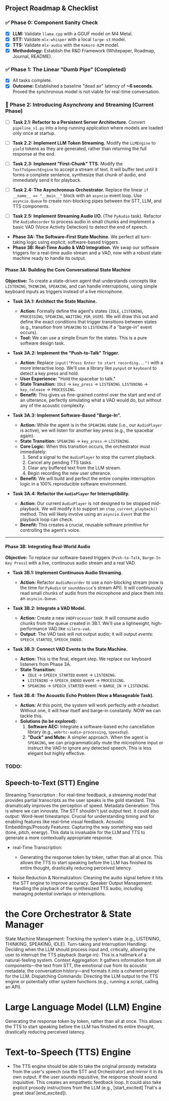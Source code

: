 ## **Project Roadmap & Checklist**

### ✅ **Phase 0: Component Sanity Check**
*   [x] **LLM:** Validate `llama.cpp` with a GGUF model on M4 Metal.
*   [x] **STT:** Validate `mlx-whisper` with a local `large-v3` model.
*   [x] **TTS:** Validate `mlx-audio` with the `Kokoro-82M` model.
*   [x] **Methodology:** Establish the R&D Framework (Whitepaper, Roadmap, Journal, README).

### ✅ **Phase 1: The Linear "Dumb Pipe" (Completed)**
*   [x] All tasks complete.
*   [x] **Outcome:** Established a baseline "dead air" latency of **~6 seconds**. Proved the synchronous model is not viable for real-time conversation.

### 🔲 **Phase 2: Introducing Asynchrony and Streaming (Current Phase)**
*   [ ] **Task 2.1: Refactor to a Persistent Server Architecture.** Convert `pipeline_v1.py` into a long-running application where models are loaded only once at startup.
*   [ ] **Task 2.2: Implement LLM Token Streaming.** Modify the `LLMEngine` to `yield` tokens as they are generated, rather than returning the full response at the end.
*   [ ] **Task 2.3: Implement "First-Chunk" TTS.** Modify the `TextToSpeechEngine` to accept a stream of text. It will buffer text until it forms a complete sentence, synthesize that chunk of audio, and immediately send it for playback.
*   [ ] **Task 2.4: The Asynchronous Orchestrator.** Replace the linear `if __name__ == "__main__"` block with an `asyncio` event loop. Use `asyncio.Queue` to create non-blocking pipes between the STT, LLM, and TTS components.
*   [ ] **Task 2.5: Implement Streaming Audio I/O.** (The `PyAudio` task). Refactor the `AudioRecorder` to process audio in small chunks and implement a basic VAD (Voice Activity Detection) to detect the end of speech.



*   **Phase 3A: The Software-First State Machine.** We perfect all turn-taking logic using explicit, software-based triggers.
*   **Phase 3B: Real-Time Audio & VAD Integration.** We swap our software triggers for a real-time audio stream and a VAD, now with a robust state machine ready to handle its output.


#### **Phase 3A: Building the Core Conversational State Machine**

**Objective:** To create a  state-driven agent that understands concepts like `LISTENING`, `THINKING`, `SPEAKING`, and can handle interruptions, using simple keyboard inputs as triggers instead of a live microphone.

*   **Task 3A.1: Architect the State Machine.**
    *   **Action:** Formally define the agent's states (`IDLE`, `LISTENING`, `PROCESSING`, `SPEAKING`, `WAITING_FOR_USER`). We will draw this out and define the exact conditions that trigger transitions between states (e.g., transition from `SPEAKING` to `LISTENING` if a "barge-in" event occurs).
    *   **Tool:** We can use a simple Enum for the states. This is a pure software design task.

*   **Task 3A.2: Implement the "Push-to-Talk" Trigger.**
    *   **Action:** Replace `input("Press Enter to start recording...")` with a more interactive loop. We'll use a library like `pynput` or `keyboard` to detect a key press and hold.
    *   **User Experience:** "Hold the spacebar to talk."
    *   **State Transition:** `IDLE` -> `key_press` -> `LISTENING`. `LISTENING` -> `key_release` -> `PROCESSING`.
    *   **Benefit:** This gives us fine-grained control over the start and end of an utterance, perfectly simulating what a VAD would do, but without any of the acoustic complexity.

*   **Task 3A.3: Implement Software-Based "Barge-In".**
    *   **Action:** While the agent is in the `SPEAKING` state (i.e., our `AudioPlayer` is active), we will listen for another key press (e.g., the spacebar again).
    *   **State Transition:** `SPEAKING` -> `key_press` -> `LISTENING`.
    *   **Core Logic:** When this transition occurs, the orchestrator must immediately:
        1.  Send a signal to the `AudioPlayer` to stop the current playback.
        2.  Cancel any pending TTS tasks.
        3.  Clear any buffered text from the LLM stream.
        4.  Begin recording the new user utterance.
    *   **Benefit:** We will build and perfect the entire complex interruption logic in a 100% reproducible software environment.

*   **Task 3A.4: Refactor the `AudioPlayer` for Interruptibility.**
    *   **Action:** Our current `AudioPlayer` is not designed to be stopped mid-playback. We will modify it to support an `stop_current_playback()` method. This will likely involve using an `asyncio.Event` that the playback loop can check.
    *   **Benefit:** This creates a crucial, reusable software primitive for controlling the agent's voice.

---

#### **Phase 3B: Integrating Real-World Audio**

**Objective:** To replace our software-based triggers (`Push-to-Talk`, `Barge-In Key Press`) with a live, continuous audio stream and a real VAD.

*   **Task 3B.1: Implement Continuous Audio Streaming.**
    *   **Action:** Refactor `AudioRecorder` to use a non-blocking stream (now is the time for `PyAudio` or `sounddevice`'s stream API). It will continuously read small chunks of audio from the microphone and place them into an `asyncio.Queue`.

*   **Task 3B.2: Integrate a VAD Model.**
    *   **Action:** Create a new `VADProcessor` task. It will consume audio chunks from the queue created in 3B.1. We'll use a lightweight, high-performance VAD like `silero-vad`.
    *   **Output:** The VAD task will not output audio; it will output *events*: `SPEECH_STARTED`, `SPEECH_ENDED`.

*   **Task 3B.3: Connect VAD Events to the State Machine.**
    *   **Action:** This is the final, elegant step. We replace our keyboard listeners from Phase 3A.
    *   **State Transition:**
        *   `IDLE` -> `SPEECH_STARTED` event -> `LISTENING`.
        *   `LISTENING` -> `SPEECH_ENDED` event -> `PROCESSING`.
        *   `SPEAKING` -> `SPEECH_STARTED` event -> `BARGE_IN` -> `LISTENING`.

*   **Task 3B.4: The Acoustic Echo Problem (Now a Manageable Task).**
    *   **Action:** At this point, the system will work perfectly *with a headset*. Without one, it will hear itself and barge-in constantly. NOW we can tackle this.
    *   **Solutions (to be explored):**
        1.  **Software AEC:** Integrate a software-based echo cancellation library (e.g., `webrtc-audio-processing`, `speexdsp`).
        2.  **"Duck" and Mute:** A simpler approach. When the agent is `SPEAKING`, we can programmatically mute the microphone input or instruct the VAD to ignore any detected speech. This is less elegant but highly effective.



### TODO:

## Speech-to-Text (STT) Engine
Streaming Transcription : For real-time feedback, a streaming model that provides partial transcripts as the user speaks is the gold standard. This dramatically improves the perception of speed.
Metadata Generation: This is where we can innovate. The STT shouldn't just output text. It could also output:
Word-level timestamps: Crucial for understanding timing and for enabling features like real-time visual feedback.
Acoustic Embeddings/Prosody Features: Capturing the way something was said (tone, pitch, energy). This data is invaluable for the LLM and TTS to generate a more contextually appropriate response.
* real-Time Transcription: 
    * Generating the response token by token, rather than all at once. This allows the TTS to start speaking before the LLM has finished its entire thought, drastically reducing perceived latency.


* Noise Reduction & Normalization: Cleaning the audio signal before it hits the STT engine to improve accuracy.
Speaker Output Management: Handling the playback of the synthesized TTS audio, including managing potential overlaps or interruptions.


# the Core Orchestrator & State Manager
State Machine Management: Tracking the system's state (e.g., LISTENING, THINKING, SPEAKING, IDLE).
Turn-taking and Interruption Handling: Deciding when the LLM should process input and, critically, allowing the user to interrupt the TTS playback (barge-in). This is a hallmark of a natural-feeling system.
Context Aggregation: It gathers information from all components—the text from STT, the emotional cue from its acoustic metadata, the conversation history—and formats it into a coherent prompt for the LLM.
Dispatching Commands: Directing the LLM output to the TTS engine or potentially other system functions (e.g., running a script, calling an API).

# Large Language Model (LLM) Engine
Generating the response token by token, rather than all at once. This allows the TTS to start speaking before the LLM has finished its entire thought, drastically reducing perceived latency.

# Text-to-Speech (TTS) Engine
* The TTS engine should be able to take the original prosody metadata from the user's speech (via the STT and Orchestrator) and mirror it in its own output. If the user sounds inquisitive, the response should sound inquisitive. This creates an empathetic feedback loop. It could also take explicit prosody instructions from the LLM (e.g., [start_excited] That's a great idea! [end_excited]).


